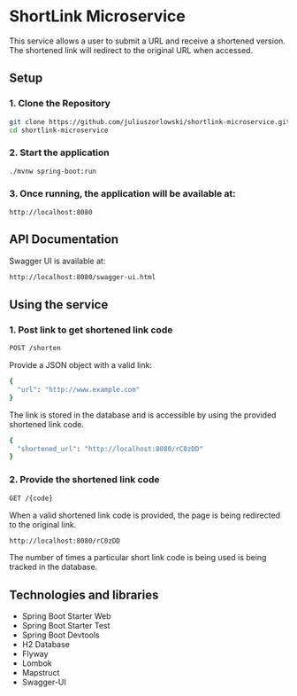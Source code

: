 # ShortLink Microservice

This service allows a user to submit a URL and receive a shortened version. The shortened link will redirect to the original URL when accessed.

## Setup

### 1. Clone the Repository

```bash
git clone https://github.com/juliuszorlowski/shortlink-microservice.git
cd shortlink-microservice
```

### 2. Start the application

```bash
./mvnw spring-boot:run
```

### 3. Once running, the application will be available at:

```arduino
http://localhost:8080
```

## API Documentation

Swagger UI is available at:

```bash
http://localhost:8080/swagger-ui.html
```

## Using the service

### 1. Post link to get shortened link code

```bash
POST /shorten
```

Provide a JSON object with a valid link:

```bash
{
  "url": "http://www.example.com"
}
```

The link is stored in the database and is accessible by using the provided shortened link code.

```bash
{
  "shortened_url": "http://localhost:8080/rC0zDD"
}
```

### 2. Provide the shortened link code

```bash
GET /{code}
```

When a valid shortened link code is provided, the page is being redirected to the original link.

```bash
http://localhost:8080/rC0zDD
```

The number of times a particular short link code is being used is being tracked in the database.

## Technologies and libraries

* Spring Boot Starter Web
* Spring Boot Starter Test
* Spring Boot Devtools
* H2 Database
* Flyway
* Lombok
* Mapstruct
* Swagger-UI